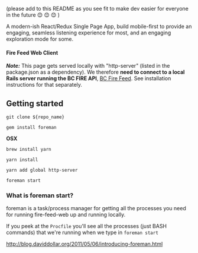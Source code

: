 (please add to this README as you see fit to make dev easier for everyone in the future 😊 😊 😊 )

A modern-ish React/Redux Single Page App, build mobile-first to provide an engaging, seamless
listening experience for most, and an engaging exploration mode for some.
#### Fire Feed Web Client
***Note:***
This page gets served locally with "http-server" (listed in the package.json as a dependency). We therefore **need to connect to a local Rails server running the BC FIRE API**, [BC Fire Feed](www.github.com/aylanismello/bc-fire-api). See installation instructions for that separately.


## Getting started

`git clone ${repo_name}`

`gem install foreman`

**OSX**

`brew install yarn`

`yarn install`

`yarn add global http-server`

`foreman start`

### What is foreman start?
foreman is a task/process manager for getting all the processes you need for running fire-feed-web up and running locally.

If you peek at the `Procfile` you'll see all the processes (just BASH commands)
that we're running when we type in `foreman start`

http://blog.daviddollar.org/2011/05/06/introducing-foreman.html
